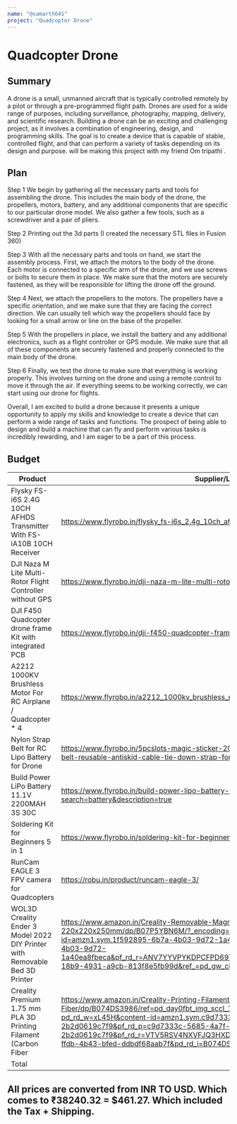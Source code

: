 ```yaml
---
name: "@samarth641"
project: "Quadcopter Drone"
---
```


# Quadcopter Drone

## Summary

A drone is a small, unmanned aircraft that is typically controlled remotely by a pilot or through a pre-programmed flight path. 
Drones are used for a wide range of purposes, including surveillance, photography, mapping, delivery, and scientific research.
Building a drone can be an exciting and challenging project, as it involves a combination of engineering, design, and programming skills. 
The goal is to create a device that is capable of stable, controlled flight, and that can perform a variety of tasks depending on its design and purpose.
will be making this project with my friend Om tripathi .

## Plan

Step 1 We begin by gathering all the necessary parts and tools for assembling the drone. This includes the main body of the drone, the propellers, motors, battery, and any additional components that are specific to our particular drone model. We also gather a few tools, such as a screwdriver and a pair of pliers.

Step 2 Printing out the 3d parts (I created the necessary STL files in Fusion 360) 

Step 3 With all the necessary parts and tools on hand, we start the assembly process. First, we attach the motors to the body of the drone. Each motor is connected to a specific arm of the drone, and we use screws or bolts to secure them in place. We make sure that the motors are securely fastened, as they will be responsible for lifting the drone off the ground.

Step 4 Next, we attach the propellers to the motors. The propellers have a specific orientation, and we make sure that they are facing the correct direction. We can usually tell which way the propellers should face by looking for a small arrow or line on the base of the propeller.

Step 5 With the propellers in place, we install the battery and any additional electronics, such as a flight controller or GPS module. We make sure that all of these components are securely fastened and properly connected to the main body of the drone.

Step 6 Finally, we test the drone to make sure that everything is working properly. This involves turning on the drone and using a remote control to move it through the air. If everything seems to be working correctly, we can start using our drone for flights.



Overall, I am excited to build a drone because it presents a unique opportunity to apply my skills and knowledge to create a device that can perform
a wide range of tasks and functions. The prospect of being able to design and build a machine that can fly and perform various tasks is incredibly rewarding, 
and I am eager to be a part of this process.

## Budget

| Product         | Supplier/Link                         | Cost   |
| --------------- | ------------------------------------- | ------ |
| Flysky FS-i6S 2.4G 10CH AFHDS Transmitter With FS-iA10B 10CH Receiver   | https://www.flyrobo.in/flysky_fs-i6s_2.4g_10ch_afhds_2a_transmitter | $83.24  |
| DJI Naza M Lite Multi-Rotor Flight Controller without GPS | https://www.flyrobo.in/dji-naza-m-lite-multi-rotor-flight-controller-without-gps  | $74.79 |
| DJI F450 Quadcopter drone frame Kit with integrated PCB | https://www.flyrobo.in/dji-f450-quadcopter-frame-kit-with-integrated-pcb  | $9.04 |
| A2212 1000KV Brushless Motor For RC Airplane / Quadcopter * 4 | https://www.flyrobo.in/a2212_1000kv_brushless_motor_for_rc_airplane | $22.63 |
| Nylon Strap Belt for RC Lipo Battery for Drone | https://www.flyrobo.in/5pcslots-magic-sticker-20x270mm-rc-lipo-battery-nylon-strap-belt-reusable-antiskid-cable-tie-down-strap-for-rc-lipo-battery  | $0.47 |
| Build Power LiPo Battery 11.1V 2200MAH 3S 30C | https://www.flyrobo.in/build-power-lipo-battery-11.1v-2200mah-3s-30c?search=battery&description=true | $18.08 |
| Soldering Kit for Beginners 5 in 1 | https://www.flyrobo.in/soldering-kit-for-beginners-5-1 | $4.21 |
| RunCam EAGLE 3 FPV camera for Quadcopters | https://robu.in/product/runcam-eagle-3/ | $38.60 |
| WOL3D Creality Ender 3 Model 2022 DIY Printer with Removable Bed 3D Printer | https://www.amazon.in/Creality-Removable-Magnetic-3D-220x220x250mm/dp/B07P5YBN6M/?_encoding=UTF8&pd_rd_w=Q1zQY&content-id=amzn1.sym.1f592895-6b7a-4b03-9d72-1a40ea8fbeca&pf_rd_p=1f592895-6b7a-4b03-9d72-1a40ea8fbeca&pf_rd_r=ANV7YYVPYKDPCFPD69YS&pd_rd_wg=r6K2E&pd_rd_r=04bc56ca-18b9-4931-a9cb-813f8e5fb99d&ref_=pd_gw_ci_mcx_mr_hp_atf_m&th=1| $174.29 |
| Creality Premium 1.75 mm PLA 3D Printing Filament (Carbon Fiber | https://www.amazon.in/Creality-Printing-Filament-Carbon-Fiber/dp/B074DS3986/ref=pd_day0fbt_img_sccl_1/261-2814919-0635564?pd_rd_w=xL45H&content-id=amzn1.sym.c9d7333c-5685-4a7f-8a29-2b2d0619c7f9&pf_rd_p=c9d7333c-5685-4a7f-8a29-2b2d0619c7f9&pf_rd_r=VTV5RSV4NXVFJQ3HXD17&pd_rd_wg=tAQca&pd_rd_r=ec496aea-ffdb-4b43-bfed-ddbdf68aab7f&pd_rd_i=B074DS3986&th=1 | $36.52 |
| Total           |                                       | $461.27 |

## All prices are converted from INR TO USD. Which comes to ₹38240.32 = $461.27. Which included the Tax + Shipping. 
